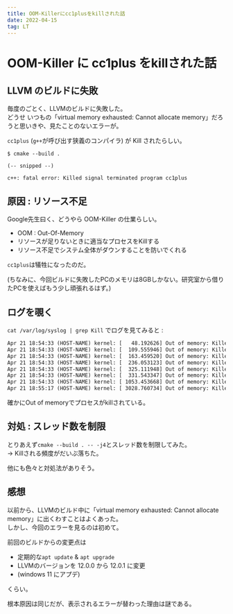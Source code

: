 ```yaml
---
title: OOM-Killerにcc1plusをkillされた話
date: 2022-04-15
tag: LT
---
```


# OOM-Killer に cc1plus をkillされた話


## LLVM のビルドに失敗
毎度のごとく、LLVMのビルドに失敗した。<br>
どうせ いつもの「virtual memory exhausted: Cannot allocate memory」だろうと思いきや、見たことのないエラーが。

`cc1plus` (`g++`が呼び出す狭義のコンパイラ) が Kill されたらしい。
```
$ cmake --build .

(-- snipped --)

c++: fatal error: Killed signal terminated program cc1plus
```


## 原因 : リソース不足
Google先生曰く、どうやら OOM-Killer の仕業らしい。

- OOM : Out-Of-Memory
- リソースが足りないときに適当なプロセスをKillする
- リソース不足でシステム全体がダウンすることを防いでくれる

`cc1plus`は犠牲になったのだ。

(ちなみに、今回ビルドに失敗したPCのメモリは8GBしかない。研究室から借りたPCを使えばもう少し頑張れるはず。)


## ログを覗く
`cat /var/log/syslog | grep Kill` でログを見てみると :
```txt
Apr 21 18:54:33 (HOST-NAME) kernel: [   48.192626] Out of memory: Killed process 274 (cc1plus) total-vm:715960kB, anon-rss:572228kB, file-rss:0kB, shmem-rss:0kB, UID:1000 pgtables:1432kB oom_score_adj:0
Apr 21 18:54:33 (HOST-NAME) kernel: [  109.555946] Out of memory: Killed process 402 (cc1plus) total-vm:704832kB, anon-rss:656452kB, file-rss:0kB, shmem-rss:0kB, UID:1000 pgtables:1412kB oom_score_adj:0
Apr 21 18:54:33 (HOST-NAME) kernel: [  163.459520] Out of memory: Killed process 478 (cc1plus) total-vm:750692kB, anon-rss:514892kB, file-rss:0kB, shmem-rss:0kB, UID:1000 pgtables:1496kB oom_score_adj:0
Apr 21 18:54:33 (HOST-NAME) kernel: [  236.053123] Out of memory: Killed process 580 (cc1plus) total-vm:750616kB, anon-rss:321836kB, file-rss:0kB, shmem-rss:0kB, UID:1000 pgtables:1496kB oom_score_adj:0
Apr 21 18:54:33 (HOST-NAME) kernel: [  325.111948] Out of memory: Killed process 706 (cc1plus) total-vm:733492kB, anon-rss:282628kB, file-rss:4kB, shmem-rss:0kB, UID:1000 pgtables:1456kB oom_score_adj:0
Apr 21 18:54:33 (HOST-NAME) kernel: [  331.543347] Out of memory: Killed process 702 (cc1plus) total-vm:659552kB, anon-rss:317520kB, file-rss:0kB, shmem-rss:0kB, UID:1000 pgtables:1324kB oom_score_adj:0
Apr 21 18:54:33 (HOST-NAME) kernel: [ 1053.453668] Out of memory: Killed process 2076 (cc1plus) total-vm:559516kB, anon-rss:413612kB, file-rss:0kB, shmem-rss:0kB, UID:1000 pgtables:1120kB oom_score_adj:0
Apr 21 18:55:17 (HOST-NAME) kernel: [ 3028.760734] Out of memory: Killed process 4024 (cc1plus) total-vm:568000kB, anon-rss:440584kB, file-rss:0kB, shmem-rss:0kB, UID:1000 pgtables:1144kB oom_score_adj:0
```

確かにOut of memoryでプロセスがkillされている。


## 対処 : スレッド数を制限
とりあえず`cmake --build . -- -j4`とスレッド数を制限してみた。<br>
→ Killされる頻度がだいぶ落ちた。

他にも色々と対処法がありそう。


## 感想
以前から、LLVMのビルド中に「virtual memory exhausted: Cannot allocate memory」に出くわすことはよくあった。<br>
しかし、今回のエラーを見るのは初めて。

前回のビルドからの変更点は
- 定期的な`apt update` & `apt upgrade`
- LLVMのバージョンを 12.0.0 から 12.0.1 に変更
- (windows 11 にアプデ)

くらい。

根本原因は同じだが、表示されるエラーが替わった理由は謎である。

